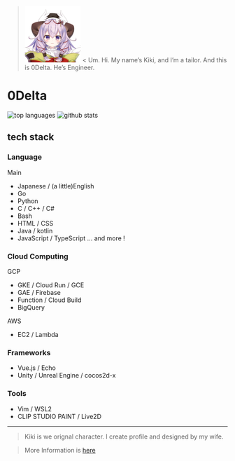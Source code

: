 > ![kiki.png](https://github.com/0Delta/0Delta/raw/main/kiki.png "kiki.png") < Um. Hi. My name’s Kiki, and I’m a tailor. And this is 0Delta. He’s Engineer. 

# 0Delta

![top languages](https://github-readme-stats.vercel.app/api/top-langs/?username=0delta&exclude_repo=dotfiles_20201102)
![github stats](https://github-readme-stats.vercel.app/api?username=0delta&show_icons=true&count_private=true&line_height=40)

## tech stack

### Language
Main
+ Japanese / (a little)English
+ Go
+ Python
+ C / C++ / C#
+ Bash
+ HTML / CSS
+ Java / kotlin
+ JavaScript / TypeScript
... and more !

### Cloud Computing

GCP
+ GKE / Cloud Run / GCE
+ GAE / Firebase
+ Function / Cloud Build
+ BigQuery

AWS
+ EC2 / Lambda

### Frameworks

+ Vue.js / Echo
+ Unity / Unreal Engine / cocos2d-x

### Tools

+ Vim / WSL2
+ CLIP STUDIO PAINT / Live2D

----
> Kiki is we orignal character.
> I create profile and designed by my wife.

> More Information is [here](https://twoq.jp/list/chara.php?id=crc_0058)
